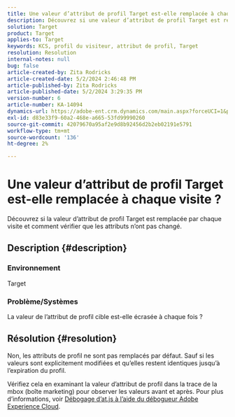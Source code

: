 ```yaml
---
title: Une valeur d’attribut de profil Target est-elle remplacée à chaque visite ?
description: Découvrez si une valeur d’attribut de profil Target est remplacée par chaque visite.
solution: Target
product: Target
applies-to: Target
keywords: KCS, profil du visiteur, attribut de profil, Target
resolution: Resolution
internal-notes: null
bug: false
article-created-by: Zita Rodricks
article-created-date: 5/2/2024 2:46:48 PM
article-published-by: Zita Rodricks
article-published-date: 5/2/2024 3:29:35 PM
version-number: 6
article-number: KA-14094
dynamics-url: https://adobe-ent.crm.dynamics.com/main.aspx?forceUCI=1&pagetype=entityrecord&etn=knowledgearticle&id=0f45e3c8-9208-ef11-9f8a-6045bd026dc7
exl-id: d83e33f9-60a2-468e-a665-53fd99990260
source-git-commit: 42079670a95af2e9d8b92456d2b2eb02191e5791
workflow-type: tm+mt
source-wordcount: '136'
ht-degree: 2%

---
```


# Une valeur d’attribut de profil Target est-elle remplacée à chaque visite ?


Découvrez si la valeur d’attribut de profil Target est remplacée par chaque visite et comment vérifier que les attributs n’ont pas changé.

## Description {#description}


### Environnement

Target

### Problème/Systèmes

La valeur de l’attribut de profil cible est-elle écrasée à chaque fois ?


## Résolution {#resolution}


Non, les attributs de profil ne sont pas remplacés par défaut. Sauf si les valeurs sont explicitement modifiées et qu’elles restent identiques jusqu’à l’expiration du profil.

Vérifiez cela en examinant la valeur d’attribut de profil dans la trace de la mbox (boîte marketing) pour observer les valeurs avant et après. Pour plus d’informations, voir [Débogage d’at.js à l’aide du débogueur Adobe Experience Cloud](https://developer.adobe.com/target/implement/client-side/target-debugging-atjs/target-debugging-atjs/).
